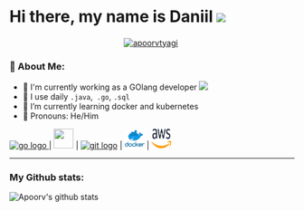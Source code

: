 # Hi there, my name is Daniil <img src="https://github.com/TheDudeThatCode/TheDudeThatCode/blob/master/Assets/Hi.gif" width="29px">
<p align="center">
<a href="https://linkedin.com/in/daniil-karpov-582867232" target="blank"><img align="center" src="https://cdn.jsdelivr.net/npm/simple-icons@3.0.1/icons/linkedin.svg" alt="apoorvtyagi" height="20" width="20" /></a>&nbsp;

### 🤵 About Me:
- 🏦 I'm currently working as a GOlang developer
      <img src="https://media.giphy.com/media/WUlplcMpOCEmTGBtBW/giphy.gif" width="30">
- 🤔 I use daily ```.java```,``` .go```, ```.sql```
- 🌱 I’m currently learning docker and kubernetes
- 💬 Pronouns: He/Him

[<img src="https://raw.githubusercontent.com/Delta456/Delta456/master/img/golang.png" alt="go logo" width="35" height="35"> ](https://golang.org/)  |
[<img src="https://www.vectorlogo.zone/logos/java/java-vertical.svg" width="35" height="35">](https://www.java.com/en/) |
[<img src="https://raw.githubusercontent.com/Delta456/Delta456/master/img/git.png" alt="git logo" width="35" height="35">](https://git-scm.com/) | 
[<img src="https://raw.githubusercontent.com/github/explore/80688e429a7d4ef2fca1e82350fe8e3517d3494d/topics/docker/docker.png" alt="docker logo" width="35" height="35">](https://www.docker.com/) |
[<img src="https://raw.githubusercontent.com/Delta456/Delta456/master/img/aws.png" alt="aws logo" width="35" height="35">](https://aws.amazon.com/)






---
### My Github stats:
![Apoorv's github stats](https://github-readme-stats.vercel.app/api?username=DE-Karpov&show_icons=true&title_color=ffc857&icon_color=8ac926&text_color=daf7dc&bg_color=151515&hide=["stars"])
